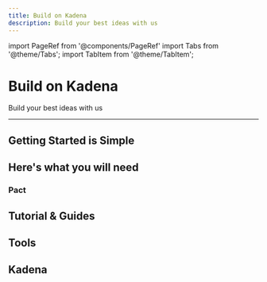 ```yaml
---
title: Build on Kadena
description: Build your best ideas with us
---
```


import PageRef from '@components/PageRef'
import Tabs from '@theme/Tabs';
import TabItem from '@theme/TabItem';

# Build on Kadena

Build your best ideas with us

---

## Getting Started is Simple

<PageRef url="../../../basics/quickstart" pageName="Quickstart" />
<PageRef url="https://github.com/kadena-io/create-pact-app" pageName="Explore dApp Templates" />
<PageRef url="https://github.com/kadena-io/developer-scripts" pageName="View the source" />
<PageRef url="resources/useful-tools" pageName="Get the tools" />

## Here's what you will need

### Pact

<PageRef url="https://pact-language.readthedocs.io/en/stable/" pageName="ReadtheDocs" />
<PageRef url="/blog" pageName="Developer tutorials" />
<PageRef url="https://github.com/kadena-io/pact" pageName="Pact on GitHub" />
<PageRef url="https://github.com/kadena-io/pact#atom" pageName="Install Pact on Atom" />
<PageRef url="https://github.com/kadena-io/developer-scripts" pageName="Code samples" />
<PageRef url="https://medium.com/kadena-io/safer-smarter-contracts-with-pact-e86b9ccaca9f" pageName="Articles" />

## Tutorial & Guides

<PageRef url="../../../basics/quickstart" pageName="Developer Quickstart" />
<PageRef url="/blog" pageName="Pact tutorials" />
<PageRef url="https://www.youtube.com/playlist?list=PL4G3uLl2K-dm18c1QGo7T6NXJh2CSzXVf" pageName="Kadenas teaches" />
<PageRef url="https://medium.com/kadena-io/beginners-guide-to-kadena-accounts-keysets-fb7f32104291" pageName="Guides to accounts & keysets" />
<PageRef url="https://medium.com/kadena-io/beginners-guide-to-kadena-accounts-keysets-fb7f32104291" pageName="Getting started with transfers" />

## Tools

<PageRef url="https://github.com/kadena-io/chainweaver" pageName="Chaineweaver (wallet & workbench)" />
<PageRef url="https://github.com/kadena-io/chainweaver/releases" pageName="Chainweaver macOS" />
<PageRef url="https://github.com/kadena-io/chainweaver/releases" pageName="Chainnweaver Liunx" />
<PageRef url="https://github.com/kadena-io/chainweaver/releases" pageName="Chainweaver Windows" />
<PageRef url="../../../basics/chainweaver/chainweaver-user-guide" pageName="Chainweaver user guide" />
<PageRef url="https://atom.io/" pageName="Atom IDE" />
<PageRef url="https://explorer.chainweb.com/mainnet" pageName="Block explorer" />
<PageRef url="https://transfer.chainweb.com/" pageName="Web transfer tools" />
<PageRef url="https://balance.chainweb.com/" pageName="Balance checker" />

## Kadena

<PageRef url="https://github.com/kadena-io" pageName="Source code" />
<PageRef url="../../../basics/whitepapers/chainweb-layer-1" pageName="Chainweb layer 1 whitepapers" />
<PageRef url="../../../basics/whitepapers/pact-smart-contract-language" pageName="Pact smart contract whitepaper" />
<PageRef url="../../../basics/whitepapers/kuro-layer-2" pageName="Kuro layer 2 whitepapers" />
